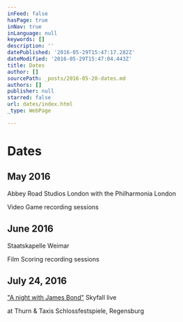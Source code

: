 ```yaml
---
inFeed: false
hasPage: true
inNav: true
inLanguage: null
keywords: []
description: ''
datePublished: '2016-05-29T15:47:17.282Z'
dateModified: '2016-05-29T15:47:04.443Z'
title: Dates
author: []
sourcePath: _posts/2016-05-20-dates.md
authors: []
publisher: null
starred: false
url: dates/index.html
_type: WebPage

---
```

# Dates

## May 2016  
Abbey Road Studios London with the Philharmonia London

Video Game recording sessions

## June 2016  
Staatskapelle Weimar

Film Scoring recording sessions

## July 24, 2016  
["A night with James Bond"][0] Skyfall live

at Thurn & Taxis Schlossfestspiele, Regensburg

[0]: http://www.schlossfestspiele-regensburg.de/details/jagd-auf-007-eine-nacht-mit-james-bond-die-grosse-filmmusiknacht/show.html